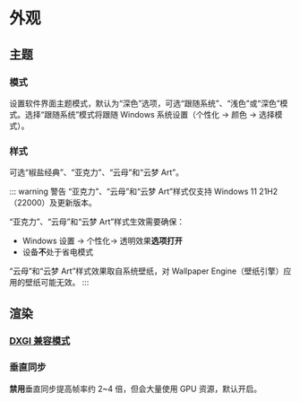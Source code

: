 # 外观

## 主题

### 模式

设置软件界面主题模式，默认为“深色”选项，可选“跟随系统”、“浅色”或“深色”模式。选择“跟随系统”模式将跟随 Windows 系统设置（个性化 -> 颜色 -> 选择模式）。

### 样式

可选“椒盐经典”、“亚克力”、“云母”和“云梦 Art”。

::: warning 警告
“亚克力”、“云母”和“云梦 Art”样式仅支持 Windows 11 21H2（22000）及更新版本。

“亚克力”、“云母”和“云梦 Art”样式生效需要确保：

- Windows 设置 -> 个性化-> 透明效果**选项打开**
- 设备**不**处于省电模式

“云母”和“云梦 Art”样式效果取自系统壁纸，对 Wallpaper Engine（壁纸引擎）应用的壁纸可能无效。
:::

## 渲染

### [DXGI 兼容模式](dxgi-compat-mode)

### 垂直同步

**禁用**垂直同步提高帧率约 2~4 倍，但会大量使用 GPU 资源，默认开启。